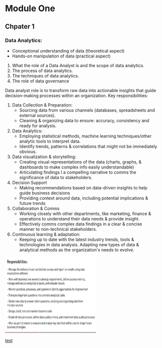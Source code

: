 # Module One

## Chpater 1

### Data Analytics:
* Conceptional understanding of data (theoretical aspect)
* Hands-on manipulation of data (practical aspect)

1. What the role of a Data Analyst is and the scope of data analytics.
2. The process of data analytics. 
3. The techniques of data analytics.
4. The role of data governance

Data analyst role is to transform raw data into actionable insights that guide decision-making processes within an organization. Key responsibilities:

1. Data Collection & Preparation:
    * Sourcing data from various channels (databases, spreadsheets and external sources).
    *  Cleaning & organizing data to ensure: accuracy, consistency and ready for analysis.
2. Data Analytics:
    *  Employing statistical methods, machine learning techniques/other analytic tools to interpret data.
    *  Identify trends, patterns & correlations that might not be immediately obvious.
3. Data visualization & storytelling:
    *  Creating visual representations of the data (charts, graphs, & dashboards to make complex info easily understandable)
    *  Articulating findings I a compelling narrative to comms the significance of data to stakeholders.
4. Decision Support
    *  Making recommendations based on data-driven insights to help guide business decisions
    *  Providing context around data, including potential implications & future trends
5. Collaboration & Comms
    *  Working closely with other departments, like marketing, finance & operations to understand their data needs & provide insight.
    *  Effectively comms complex data findings in a clear & concise manner to non-technical stakeholders.
6. Continuous learning & adaptation:
    *  Keeping up to date with the latest industry trends, tools & technologies in data analysis.
Adapting new types of data & analytical methods as the organization's needs to evolve.

<img src="/Data_Analytics/Chapter_1/image.png" width="300" height="250">

[test](/README.md)